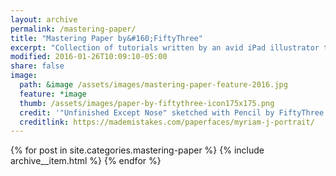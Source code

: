 ```yaml
---
layout: archive
permalink: /mastering-paper/
title: "Mastering Paper by&#160;FiftyThree"
excerpt: "Collection of tutorials written by an avid iPad illustrator to help you master [Paper by FiftyThree](http://www.fiftythree.com/paper)."
modified: 2016-01-26T10:09:10-05:00
share: false
image: 
  path: &image /assets/images/mastering-paper-feature-2016.jpg
  feature: *image
  thumb: /assets/images/paper-by-fiftythree-icon175x175.png
  credit: '"Unfinished Except Nose" sketched with Pencil by FiftyThree'
  creditlink: https://mademistakes.com/paperfaces/myriam-j-portrait/
---
```


{% for post in site.categories.mastering-paper %}
  {% include archive__item.html %}
{% endfor %}
